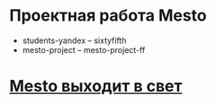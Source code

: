 # Проектная работа Mesto
* students-yandex – sixtyfifth
* mesto-project – mesto-project-ff
# [Mesto выходит в свет](https://sixtyfifth.github.io/mesto-project-ff/)